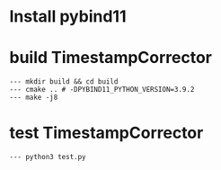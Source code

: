 # Install pybind11

# build TimestampCorrector
```
--- mkdir build && cd build
--- cmake .. # -DPYBIND11_PYTHON_VERSION=3.9.2
--- make -j8
```

# test TimestampCorrector
```
--- python3 test.py
```

